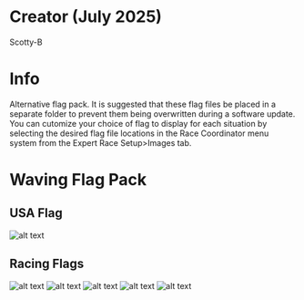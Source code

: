 # Creator (July 2025)
Scotty-B

# Info
Alternative flag pack.  It is suggested that these flag files be placed in a separate folder to prevent them being overwritten during a software update.  You can cutomize your choice of flag to display for each situation by selecting the desired flag file locations in the Race Coordinator menu system from the Expert Race Setup>Images tab.

# Waving Flag Pack

## USA Flag
![alt text](./analog/usa-flag.png)

## Racing Flags
![alt text](./green_flag.png)
![alt text](./yellow_flag.png)
![alt text](./white_flag.png)
![alt text](./red_flag.png)
![alt text](./checkered_flag.png)